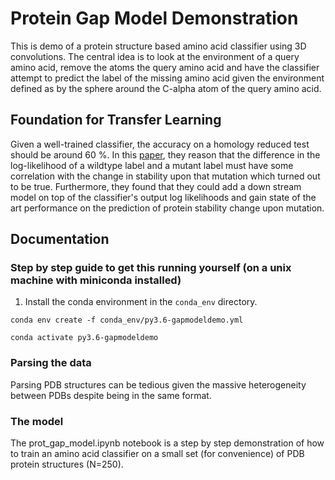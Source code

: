 # Protein Gap Model Demonstration 
This is  demo of a protein structure based amino acid classifier using 3D convolutions. The central idea is to look at the environment of a query amino acid, remove the atoms the query amino acid and have the classifier attempt to predict the label of the missing amino acid given the environment defined as by the sphere around the C-alpha atom of the query amino acid. 

## Foundation for Transfer Learning
Given a well-trained classifier, the accuracy on a homology reduced test should be around 60 %. In this [paper](http://papers.nips.cc/paper/6935-spherical-convolutions-and-their-application-in-molecular-modelling), they reason that the difference in the log-likelihood of a wildtype label and a mutant label must have some correlation with the change in stability upon that mutation which turned out to be true. Furthermore, they found that they could add a down stream model on top of the classifier's output log likelihoods and gain state of the art performance on the prediction of protein stability change upon mutation.

## Documentation

### Step by step guide to get this running yourself (on a unix machine with miniconda installed)
1. Install the conda environment in the `conda_env` directory.

`conda env create -f conda_env/py3.6-gapmodeldemo.yml`

`conda activate py3.6-gapmodeldemo`

### Parsing the data
Parsing PDB structures can be tedious given the massive heterogeneity between PDBs despite being in the same format. 

### The model
The prot_gap_model.ipynb notebook is a step by step demonstration of how to train an amino acid classifier on a small set (for convenience) of PDB protein structures (N=250).
